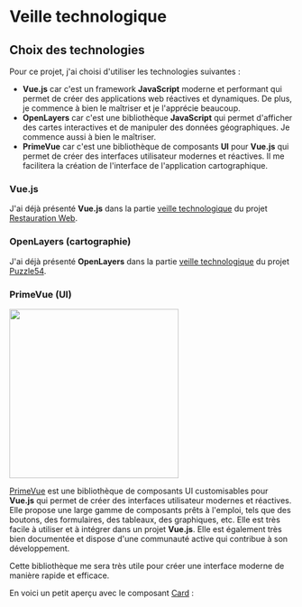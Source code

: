 <script setup>
import ExamplePrimevue from './components/ExamplePrimevue.vue'
</script>

# Veille technologique

## Choix des technologies

Pour ce projet, j'ai choisi d'utiliser les technologies suivantes :
- **Vue.js** car c'est un framework **JavaScript** moderne et performant qui permet de créer des applications web réactives et dynamiques.
De plus, je commence à bien le maîtriser et je l'apprécie beaucoup.
- **OpenLayers** car c'est une bibliothèque **JavaScript** qui permet d'afficher des cartes interactives et de manipuler des données géographiques.
Je commence aussi à bien le maîtriser.
- **PrimeVue** car c'est une bibliothèque de composants **UI** pour **Vue.js** qui permet de créer des interfaces utilisateur modernes et réactives.
Il me facilitera la création de l'interface de l'application cartographique.

### Vue.js

J'ai déjà présenté **Vue.js** dans la partie [veille technologique](/projects/creations/restauration-web/veille-techno#vue-js-pour-le-frontend) 
du projet [Restauration Web](/projects/creations/restauration-web/intro).

### OpenLayers (cartographie)

J'ai déjà présenté **OpenLayers** dans la partie [veille technologique](/projects/creations/puzzle54/veille-techno#presentation-d-openlayers) 
du projet [Puzzle54](/projects/creations/puzzle54/intro).

### PrimeVue (UI)

<img style="margin: 0 auto" width="300px" src="/img/primevue-logo.png?url">

[PrimeVue](https://primevue.org/) est une bibliothèque de composants UI customisables pour **Vue.js** qui permet de créer des interfaces utilisateur modernes et réactives.
Elle propose une large gamme de composants prêts à l'emploi, tels que des boutons, des formulaires, des tableaux, des graphiques, etc.
Elle est très facile à utiliser et à intégrer dans un projet **Vue.js**.
Elle est également très bien documentée et dispose d'une communauté active qui contribue à son développement.

Cette bibliothèque me sera très utile pour créer une interface moderne de manière rapide et efficace.

En voici un petit aperçu avec le composant [Card](https://primevue.org/card/#advanced) :

<ExamplePrimevue />